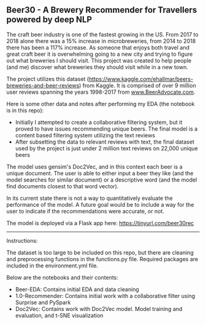 ## Beer30 - A Brewery Recommender for Travellers powered by deep NLP

The craft beer industry is one of the fastest growing in the US. From 2017 to 2018 alone there was a 15% increase in microbreweries, from 2014 to 2018 there has been a 117% increase. As someone that enjoys both travel and great craft beer it is overwhelming going to a new city and trying to figure out what breweries I should visit. This project was created to help people (and me) discover what breweries they should visit while in a new town.

The project utilizes this dataset (https://www.kaggle.com/ehallmar/beers-breweries-and-beer-reviews) from Kaggle. It is comprised of over 9 million user reviews spanning the years 1998-2017 from www.BeerAdvocate.com. 

Here is some other data and notes after performing my EDA (the notebook is in this repo):
- Initially I attempted to create a collaborative filtering system, but it proved to have issues recommending unique beers. The final model is a content based filtering system utilizing the text reviews
- After subsetting the data to relevant reviews with text, the final dataset used by the project is just under 2 million text reviews on 22,000 unique beers

The model uses gensim's Doc2Vec, and in this context each beer is a unique document. The user is able to either input a beer they like (and the model searches for similar document) or a descriptive word (and the model find documents closest to that word vector).

In its current state there is not a way to quantitatively evaluate the performance of the model. A future goal would be to include a way for the user to indicate if the recommendations were accurate, or not.

The model is deployed via a Flask app here: https://tinyurl.com/beer30rec

____________________________________________________________________________________________________________

Instructions:

The dataset is too large to be included on this repo, but there are cleaning and preprocessing functions in the functions.py file. Required packages are included in the environment.yml file.

Below are the notebooks and their contents:
- Beer-EDA: Contains initial EDA and data cleaning
- 1.0-Recommender: Contains initial work with a collaborative filter using Surprise and PySpark
- Doc2Vec: Contains work with Doc2Vec model. Model training and evaluation, and t-SNE visualization

